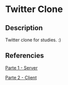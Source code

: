 # Twitter Clone

## Description

Twitter clone for studies. :)

## Referencies

[Parte 1 - Server](https://blog.geekhunter.com.br/node-js-tutorial-twitter-clone-full-stack-app-parte-1)

[Parte 2 - Client](https://blog.geekhunter.com.br/twitter-clone-full-stack-app-parte-2-react-tutorial)

